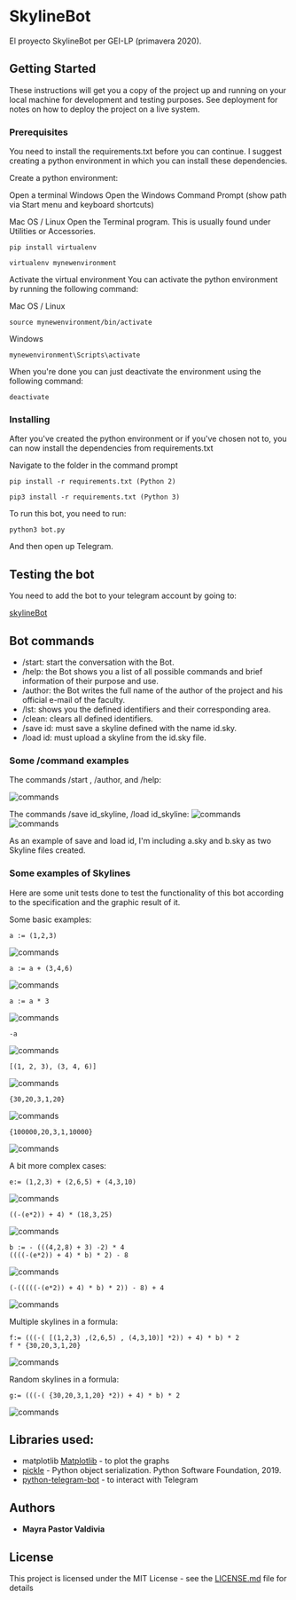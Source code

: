 # SkylineBot

El proyecto SkylineBot per GEI-LP (primavera 2020).

## Getting Started

These instructions will get you a copy of the project up and running on your local machine for development and testing purposes. See deployment for notes on how to deploy the project on a live system.

### Prerequisites

You need to install the requirements.txt before you can continue. I suggest creating a python environment in which you can install these dependencies.

Create a python environment:

Open a terminal
Windows
Open the Windows Command Prompt (show path via Start menu and keyboard shortcuts)

Mac OS / Linux
Open the Terminal program. This is usually found under Utilities or Accessories.

```
pip install virtualenv

virtualenv mynewenvironment

```
Activate the virtual environment
You can activate the python environment by running the following command:

Mac OS / Linux
```
source mynewenvironment/bin/activate
```
Windows
```
mynewenvironment\Scripts\activate

```

When you're done you can just deactivate the environment using the following command:
```
deactivate
```

### Installing

After you've created the python environment or if you've chosen not to, you can now install the dependencies from requirements.txt

Navigate to the folder in the command prompt

```
pip install -r requirements.txt (Python 2)

pip3 install -r requirements.txt (Python 3)

```

To run this bot, you need to run:

```
python3 bot.py
```

And then open up Telegram.

## Testing the bot

You need to add the bot to your telegram account by going to:

[skylineBot](https://t.me/lp_skylineBot)

## Bot commands

* /start: start the conversation with the Bot.
* /help: the Bot shows you a list of all possible commands and brief information of their purpose and use.
* /author: the Bot writes the full name of the author of the project and his official e-mail of the faculty.
* /lst: shows you the defined identifiers and their corresponding area.
* /clean: clears all defined identifiers.
* /save id: must save a skyline defined with the name id.sky.
* /load id: must upload a skyline from the id.sky file.


### Some /command examples

The commands /start , /author, and /help:

![commands](/outputs/commands1.png)

The commands /save id_skyline, /load id_skyline:
![commands](/outputs/commands2.png)
![commands](/outputs/commands3.png)

As an example of save and load id, I'm including a.sky and b.sky as two Skyline files created.

### Some examples of Skylines

Here are some unit tests done to test the functionality of this bot according to the specification and the graphic result of it.

Some basic examples:
```
a := (1,2,3)

```
![commands](/outputs/skybasic1.png)
```
a := a + (3,4,6)

```
![commands](/outputs/skybasic2.png)
```
a := a * 3

```
![commands](/outputs/skybasic3.png)
```
-a

```
![commands](/outputs/skybasic4.png)
```
[(1, 2, 3), (3, 4, 6)]

```
![commands](/outputs/skybasic5.png)
```
{30,20,3,1,20}

```
![commands](/outputs/skybasic6.png)

```
{100000,20,3,1,10000}

```
![commands](/outputs/skycom6.png)


A bit more complex cases:

```
e:= (1,2,3) + (2,6,5) + (4,3,10)
```
![commands](/outputs/skycom7.png)

```
((-(e*2)) + 4) * (18,3,25)

```
![commands](/outputs/skycom8.png)
```
b := - (((4,2,8) + 3) -2) * 4
((((-(e*2)) + 4) * b) * 2) - 8
```
![commands](/outputs/skycom9.png)
```
(-(((((-(e*2)) + 4) * b) * 2)) - 8) + 4
```
![commands](/outputs/skycom10.png)

Multiple skylines in a formula:

```
f:= (((-( [(1,2,3) ,(2,6,5) , (4,3,10)] *2)) + 4) * b) * 2
f * {30,20,3,1,20}
```
![commands](/outputs/skycom11.png)

Random skylines in a formula:

```
g:= (((-( {30,20,3,1,20} *2)) + 4) * b) * 2
```
![commands](/outputs/skycom12.png)






## Libraries used:

* matplotlib [Matplotlib](https://matplotlib.org/) - to plot the graphs
* [pickle](https://docs.python.org/3.6/library/pickle.html) - Python object serialization. Python Software Foundation, 2019.
* [python-telegram-bot](https://python-telegram-bot.org/) - to interact with Telegram


## Authors

* **Mayra Pastor Valdivia** 

## License

This project is licensed under the MIT License - see the [LICENSE.md](LICENSE.md) file for details

